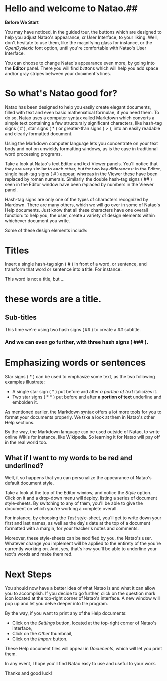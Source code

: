 # Hello and welcome to Natao.##

**Before We Start**

You may have noticed, in the guided tour, the buttons which are designed to help you adjust Natao's appearance, or User Interface, to your liking. Well, don't hesitate to use them, like the magnifying glass for instance, or the *OpenDyslexic* font option, until you're comfortable with Natao's User Interface.

You can choose to change Natao's appearance even more, by going into the **Editor** panel. There you will find buttons which will help you add space and/or gray stripes between your document's lines.

# So what's Natao good for?

Natao has been designed to help you easily create elegant documents, filled with text and even basic mathematical formulae, if you need them.
To do so, Natao uses a computer syntax called Markdown which converts a simple text containing a few structurally significant characters, like hash-tag signs ( # ), star signs ( * ) or greater-than signs ( > ), into an easily readable and clearly formatted document.

Using the Markdown computer language lets you concentrate on your text body and not on unwieldy formatting windows, as is the case in traditional word processing programs. 

Take a look at Natao's text Editor and text Viewer panels. You'll notice that they are very similar to each other, but for two key differences: in the Editor, single hash-tag signs ( # ) appear, whereas in the Viewer these have been replaced by roman numerals. Similarly, the double hash-tag signs ( ## ) seen in the Editor window have been replaced by numbers in the Viewer panel.

Hash-tag signs are only one of the types of characters recognized by Mardown. There are many others, which we will go over in some of Natao's Help documents. Just know that all these characters have one overall function: to help you, the user, create a variety of design elements within whichever document you write. 

Some of these design elements include:

# Titles

Insert a single hash-tag sign ( # ) in front of a word, or sentence, and transform that word or sentence into a title. For instance:

 This word is not a title, but ...
 # these words are a title.

## Sub-titles

This time we're using two hash signs ( ## ) to create a ## subtitle.

### And we can even go further, with three hash signs ( ### ).

# Emphasizing words or sentences

Star signs ( * ) can be used to emphasize some text, as the two following examples illustrate:

- A single star sign ( * ) put before and after *a portion of text* italicizes it.
- Two star signs ( * * ) put before and after **a portion of text** underline and embolden it.

As mentioned earlier, the Markdown syntax offers a lot more tools for you to format your documents properly. We take a look at them in Natao's other Help sections. 

By the way, the Markdown language can be used outside of Natao, to write online Wikis for instance, like Wikipedia. So learning it for Natao will pay off in the real world too.

## What if I want to my words to be red and underlined?

Well, it so happens that you can personalize the appearance of Natao's default document style.

Take a look at the top of the Editor window, and notice the *Style* option. Click on it and a drop-down menu will deploy, listing a series of document style-sheets. By switching to any of them, you'll be able to give the document on which you're working a complete overall.

For instance, by choosing the *Test* style-sheet, you'll get to write down your first and last names, as well as the day's date at the top of a document formatted with a margin, for your teacher's notes and comments.

Moreover, these style-sheets can be modified by you, the Natao's user. Whatever change you implement will be applied to the entirety of the you're currently working on. And, yes, that's how you'll be able to underline your text's words and make them red.

# Next Steps

You should now have a better idea of what Natao is and what it can allow you to accomplish. If you decide to go further, click on the question mark icon located at the top-right corner of Natao's interface. A new window will pop up and let you delve deeper into the program.

By the way, if you want to print any of the Help documents:

- Click on the *Settings* button, located at the top-right corner of Natao's interface,
- Click on the *Other* thumbnail,
- Click on the *Import* button.

These Help document files will appear in *Documents*, which will let you print them.

In any event, I hope you'll find Natao easy to use and useful to your work.

Thanks and good luck!
